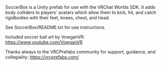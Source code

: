 SoccerBox is a Unity prefab for use with the VRChat Worlds SDK. It adds body colliders to players' avatars which allow them to kick, hit, and catch rigidbodies with their feet, knees, chest, and head.

See SoccerBox/README.txt for use instructions.

Included soccer ball art by VowganVR:
https://www.youtube.com/VowganVR

Thanks always to the VRCPrefabs community for support, guidance, and collegiality:
https://vrcprefabs.com/